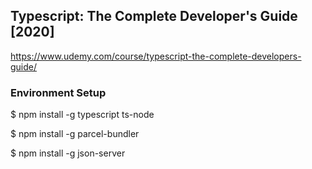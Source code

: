 ## Typescript: The Complete Developer's Guide [2020]

https://www.udemy.com/course/typescript-the-complete-developers-guide/

### Environment Setup

\$ npm install -g typescript ts-node

\$ npm install -g parcel-bundler

\$ npm install -g json-server
